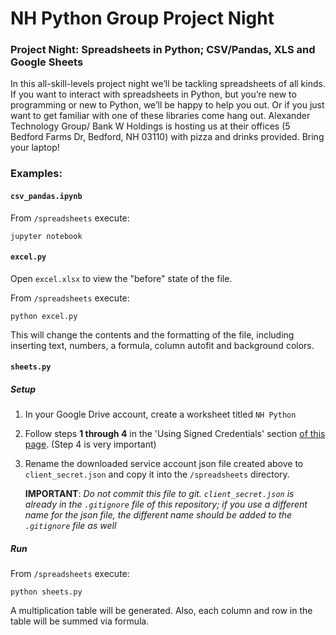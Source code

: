 # NH Python Group Project Night

### Project Night: Spreadsheets in Python; CSV/Pandas, XLS and Google Sheets
In this all-skill-levels project night we’ll be tackling spreadsheets of all kinds. If you want to interact with spreadsheets in Python, but you’re new to programming or new to Python, we’ll be happy to help you out. Or if you just want to get familiar with one of these libraries come hang out. Alexander Technology Group/ Bank W Holdings is hosting us at their offices (5 Bedford Farms Dr, Bedford, NH 03110) with pizza and drinks provided. Bring your laptop!

### Examples:
#### `csv_pandas.ipynb`

From `/spreadsheets` execute:

    jupyter notebook

#### `excel.py`

Open `excel.xlsx` to view the "before" state of the file.

From `/spreadsheets` execute:

    python excel.py

This will change the contents and the formatting of the file, including inserting text, numbers, a formula, column autofit and background colors.

#### `sheets.py`
##### Setup
1) In your Google Drive account, create a worksheet titled `NH Python`
1) Follow steps **1 through 4** in the 'Using Signed Credentials' section [of this page](https://gspread.readthedocs.io/en/latest/oauth2.html).  (Step 4 is very important)
1) Rename the downloaded service account json file created above to `client_secret.json` and copy it into the `/spreadsheets` directory.

    **IMPORTANT**: _Do not commit this file to git.  `client_secret.json` is already in the `.gitignore` file of this repository; if you use a different name for the json file, the different name should be added to the `.gitignore` file as well_
##### Run
From `/spreadsheets` execute:

    python sheets.py

A multiplication table will be generated.  Also, each column and row in the table will be summed via formula.
